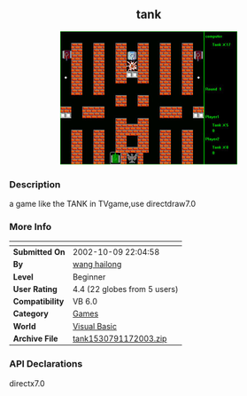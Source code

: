 ﻿<div align="center">

## tank

<img src="PIC20031172322382637.jpg">
</div>

### Description

a game like the TANK in TVgame,use directdraw7.0
 
### More Info
 


<span>             |<span>
---                |---
**Submitted On**   |2002-10-09 22:04:58
**By**             |[wang hailong](https://github.com/Planet-Source-Code/PSCIndex/blob/master/ByAuthor/wang-hailong.md)
**Level**          |Beginner
**User Rating**    |4.4 (22 globes from 5 users)
**Compatibility**  |VB 6\.0
**Category**       |[Games](https://github.com/Planet-Source-Code/PSCIndex/blob/master/ByCategory/games__1-38.md)
**World**          |[Visual Basic](https://github.com/Planet-Source-Code/PSCIndex/blob/master/ByWorld/visual-basic.md)
**Archive File**   |[tank1530791172003\.zip](https://github.com/Planet-Source-Code/wang-hailong-tank__1-42518/archive/master.zip)

### API Declarations

directx7.0





